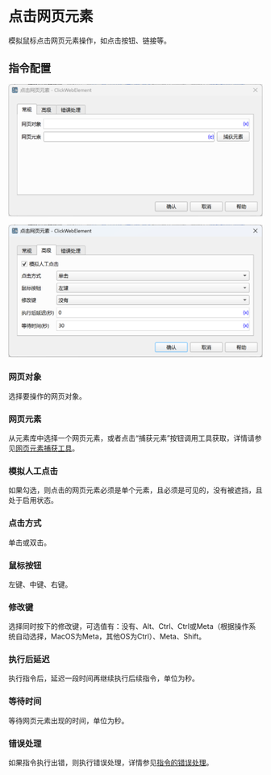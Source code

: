 # 点击网页元素

模拟鼠标点击网页元素操作，如点击按钮、链接等。

## 指令配置

![点击网页元素常规配置对话框](click_web_element_general_config.png)

![点击网页元素高级配置对话框](click_web_element_advanced_config.png)

### 网页对象

选择要操作的网页对象。

### 网页元素

从元素库中选择一个网页元素，或者点击“捕获元素”按钮调用工具获取，详情请参见[网页元素捕获工具](../../../manual/web_element_capture_tool.md)。

### 模拟人工点击

如果勾选，则点击的网页元素必须是单个元素，且必须是可见的，没有被遮挡，且处于启用状态。

### 点击方式

单击或双击。

### 鼠标按钮

左键、中键、右键。

### 修改键

选择同时按下的修改键，可选值有：没有、Alt、Ctrl、Ctrl或Meta（根据操作系统自动选择，MacOS为Meta，其他OS为Ctrl）、Meta、Shift。

### 执行后延迟

执行指令后，延迟一段时间再继续执行后续指令，单位为秒。

### 等待时间

等待网页元素出现的时间，单位为秒。

### 错误处理

如果指令执行出错，则执行错误处理，详情参见[指令的错误处理](../../../manual/error_handling.md)。
